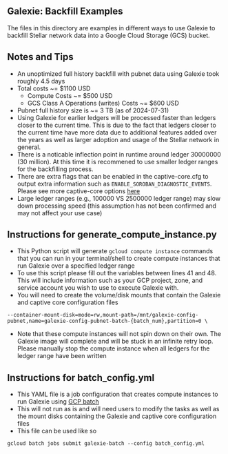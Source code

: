 ## Galexie: Backfill Examples

The files in this directory are examples in different ways to use Galexie to backfill Stellar network data into a Google Cloud Storage (GCS) bucket.

## Notes and Tips

* An unoptimized full history backfill with pubnet data using Galexie took roughly 4.5 days
* Total costs ~= $1100 USD
  * Compute Costs ~= $500 USD
  * GCS Class A Operations (writes) Costs ~= $600 USD
* Pubnet full history size is ~= 3 TB (as of 2024-07-31)
* Using Galexie for earlier ledgers will be processed faster than ledgers closer to the current time. This is due to the fact that ledgers closer to the current time have more data due to additional features added over the years as well as larger adoption and usage of the Stellar network in general.
* There is a noticable inflection point in runtime around ledger 30000000 (30 million). At this time it is recommened to use smaller ledger ranges for the backfilling process.
* There are extra flags that can be enabled in the captive-core.cfg to output extra information such as `ENABLE_SOROBAN_DIAGNOSTIC_EVENTS`. Please see more captive-core options [here](https://github.com/stellar/go/blob/f692f1246b01fb09af2c232630d4ad31025de747/ingest/ledgerbackend/toml.go#L74-L109)
* Large ledger ranges (e.g., 100000 VS 2500000 ledger range) may slow down processing speed (this assumption has not been confirmed and may not affect your use case)

## Instructions for generate_compute_instance.py

* This Python script will generate `gcloud compute instance` commands that you can run in your terminal/shell to create compute instances that run Galexie over a specified ledger range
* To use this script please fill out the variables between lines 41 and 48. This will include information such as your GCP project, zone, and service account you wish to use to execute Galexie with.
* You will need to create the volume/disk mounts that contain the Galexie and captive core configuration files

```
--container-mount-disk=mode=rw,mount-path=/mnt/galexie-config-pubnet,name=galexie-config-pubnet-batch-{batch_num},partition=0 \
```

* Note that these compute instances will not spin down on their own. The Galexie image will complete and will be stuck in an infinite retry loop. Please manually stop the compute instance when all ledgers for the ledger range have been written

## Instructions for batch_config.yml

* This YAML file is a job configuration that creates compute instances to run Galexie using [GCP batch](https://cloud.google.com/batch)
* This will not run as is and will need users to modify the tasks as well as the mount disks containing the Galexie and captive core configuration files
* This file can be used like so

```
gcloud batch jobs submit galexie-batch --config batch_config.yml
```
